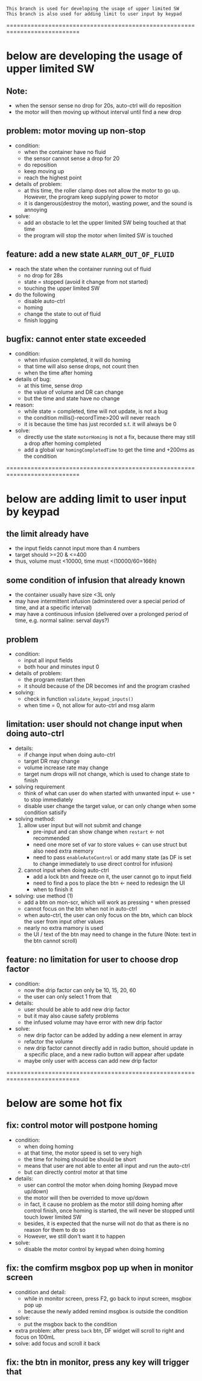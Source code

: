     This branch is used for developing the usage of upper limited SW
    This branch is also used for adding limit to user input by keypad

===========================================================================
# below are developing the usage of upper limited SW
## Note:
- when the sensor sense no drop for 20s, auto-ctrl will do reposition
- the motor will then moving up without interval until find a new drop

## problem: motor moving up non-stop
- condition: 
    - when the container have no fluid
    - the sensor cannot sense a drop for 20
    - do reposition
    - keep moving up
    - reach the highest point
- details of problem:
    - at this time, the roller clamp does not allow the motor to go up. However, the program keep supplying power to motor
    - it is dangerous(destroy the motor), wasting power, and the sound is annoying
- solve:
    - add an obstacle to let the upper limited SW being touched at that time
    - the program will stop the motor when limited SW is touched

## feature: add a new state `ALARM_OUT_OF_FLUID`
- reach the state when the container running out of fluid
    - no drop for 28s
    - state = stopped (avoid it change from not started)
    - touching the upper limited SW
- do the following
    - disable auto-ctrl
    - homing
    - change the state to out of fluid
    - finish logging

## bugfix: cannot enter state exceeded
- condition:
    - when infusion completed, it will do homing
    - that time will also sense drops, not count then
    - when the time after homing
- details of bug:
    - at this time, sense drop
    - the value of volume and DR can change
    - but the time and state have no change
- reason:
    - while state = completed, time will not update, is not a bug
    - the condition millis()-recordTime>200 will never reach
    - it is because the time has just recorded s.t. it will always be 0
- solve:
    - directly use the state `motorHoming` is not a fix, because there may still a drop after homing completed
    - add a global var `homingCompletedTime` to get the time and +200ms as the condition

===========================================================================
# below are adding limit to user input by keypad

## the limit already have
- the input fields cannot input more than 4 numbers
- target should >=20 & <=400
- thus, volume must <10000, time must <(10000/60=166h)

## some condition of infusion that already known
- the container usually have size <3L only
- may have intermittent infusion (adminstered over a special period of time, and at a specific interval)
- may have a continuous infusion (delivered over a prolonged period of time, e.g. normal saline: serval days?)

## problem
- condition:
    - input all input fields
    - both hour and minutes input 0
- details of problem:
    - the program restart then
    - it should because of the DR becomes inf and the program crashed
- solving:
    - check in function `validate_keypad_inputs()`
    - when time = 0, not allow for auto-ctrl and msg alarm

## limitation: user should not change input when doing auto-ctrl
- details:
    - if change input when doing auto-ctrl
    - target DR may change
    - volume increase rate may change
    - target num drops will not change, which is used to change state to finish
- solving requirement
    - think of what can user do when started with unwanted input <- use `*` to stop immediately
    - disable user change the target value, or can only change when some condition satisify
- solving method:
    1. allow user input but will not submit and change
        - pre-input and can show change when `restart` <- not recommended
        - need one more set of var to store values <- can use struct but also need extra memory
        - need to pass `enableAutoControl` or add many state (as DF is set to change immediately to use direct control for infusion)
    2. cannot input when doing auto-ctrl
        - add a lock btn and freeze on it, the user cannot go to input field
        - need to find a pos to place the btn <- need to redesign the UI
        - when to finish it
- solving: use method (1)
    - add a btn on mon-scr, which will work as pressing `*` when pressed
    - cannot focus on the btn when not in auto-ctrl
    - when auto-ctrl, the user can only focus on the btn, which can block the user from input other values
    - nearly no extra mamory is used
    - the UI / text of the btn may need to change in the future (Note: text in the btn cannot scroll)

## feature: no limitation for user to choose drop factor
- condition:
    - now the drip factor can only be 10, 15, 20, 60
    - the user can only select 1 from that
- details:
    - user should be able to add new drip factor
    - but it may also cause safety problems
    - the infused volume may have error with new drip factor
- solve:
    - new drip factor can be added by adding a new element in array
    - refactor the volume
    - new drip factor cannot directly add in radio button, should update in a specific place, and a new radio button will appear after update
    - maybe only user with access can add new drip factor

===========================================================================
# below are some hot fix
## fix: control motor will postpone homing
- condition:
    - when doing homing
    - at that time, the motor speed is set to very high
    - the time for hoimg should be should be short
    - means that user are not able to enter all input and run the auto-ctrl
    - but can directly control motor at that time
- details:
    - user can control the motor when doing homing (keypad move up/down)
    - the motor will then be overrided to move up/down
    - in fact, it cause no problem as the motor still doing homing after control finish, once homing is started, the will never be stopped until touch lower limited SW
    - besides, it is expected that the nurse will not do that as there is no reason for them to do so
    - However, we still don't want it to happen
- solve:
    - disable the motor control by keypad when doing homing

## fix: the comfirm msgbox pop up when in monitor screen
- condition and detail:
    - while in monitor screen, press F2, go back to input screen, msgbox pop up
    - because the newly added remind msgbox is outside the condition
- solve:
    - put the msgbox back to the condition
- extra problem: after press `back` btn, DF widget will scroll to right and focus on 100mL
- solve: add focus and scroll it back

## fix: the btn in monitor, press any key will trigger that